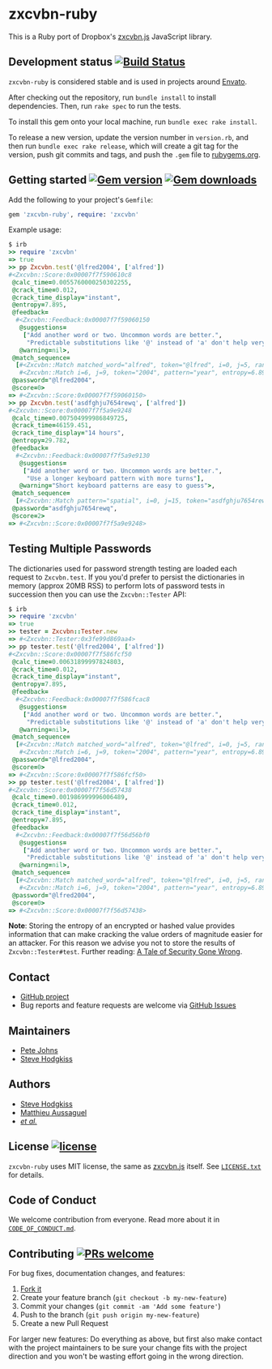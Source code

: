 # zxcvbn-ruby

This is a Ruby port of Dropbox's [zxcvbn.js][zxcvbn.js] JavaScript library.

## Development status [![Build Status](https://travis-ci.org/envato/zxcvbn-ruby.svg?branch=master)](https://travis-ci.org/envato/zxcvbn-ruby)

`zxcvbn-ruby` is considered stable and is used in projects around [Envato][envato].

After checking out the repository, run `bundle install` to install dependencies.
Then, run `rake spec` to run the tests.

To install this gem onto your local machine, run `bundle exec rake install`.

To release a new version, update the version number in `version.rb`, and then
run `bundle exec rake release`, which will create a git tag for the version,
push git commits and tags, and push the `.gem` file to
[rubygems.org](https://rubygems.org).


## Getting started [![Gem version](https://img.shields.io/gem/v/zxcvbn-ruby.svg?style=flat-square)](https://github.com/envato/zxcvbn-ruby) [![Gem downloads](https://img.shields.io/gem/dt/zxcvbn-ruby.svg?style=flat-square)](https://rubygems.org/gems/zxcvbn-ruby)

Add the following to your project's `Gemfile`:

```ruby
gem 'zxcvbn-ruby', require: 'zxcvbn'
```

Example usage:

```ruby
$ irb
>> require 'zxcvbn'
=> true
>> pp Zxcvbn.test('@lfred2004', ['alfred'])
#<Zxcvbn::Score:0x00007f7f590610c8
 @calc_time=0.0055760000250302255,
 @crack_time=0.012,
 @crack_time_display="instant",
 @entropy=7.895,
 @feedback=
  #<Zxcvbn::Feedback:0x00007f7f59060150
   @suggestions=
    ["Add another word or two. Uncommon words are better.",
     "Predictable substitutions like '@' instead of 'a' don't help very much"],
   @warning=nil>,
 @match_sequence=
  [#<Zxcvbn::Match matched_word="alfred", token="@lfred", i=0, j=5, rank=1, pattern="dictionary", dictionary_name="user_inputs", l33t=true, sub={"@"=>"a"}, sub_display="@ -> a", base_entropy=0.0, uppercase_entropy=0.0, l33t_entropy=1, entropy=1.0>,
   #<Zxcvbn::Match i=6, j=9, token="2004", pattern="year", entropy=6.894817763307944>],
 @password="@lfred2004",
 @score=0>
=> #<Zxcvbn::Score:0x00007f7f59060150>
>> pp Zxcvbn.test('asdfghju7654rewq', ['alfred'])
#<Zxcvbn::Score:0x00007f7f5a9e9248
 @calc_time=0.007504999986849725,
 @crack_time=46159.451,
 @crack_time_display="14 hours",
 @entropy=29.782,
 @feedback=
  #<Zxcvbn::Feedback:0x00007f7f5a9e9130
   @suggestions=
    ["Add another word or two. Uncommon words are better.",
     "Use a longer keyboard pattern with more turns"],
   @warning="Short keyboard patterns are easy to guess">,
 @match_sequence=
  [#<Zxcvbn::Match pattern="spatial", i=0, j=15, token="asdfghju7654rewq", graph="qwerty", turns=5, shifted_count=0, entropy=29.7820508329166>],
 @password="asdfghju7654rewq",
 @score=2>
=> #<Zxcvbn::Score:0x00007f7f5a9e9248>
```

## Testing Multiple Passwords

The dictionaries used for password strength testing are loaded each request to `Zxcvbn.test`. If you you'd prefer to persist the dictionaries in memory (approx 20MB RSS) to perform lots of password tests in succession then you can use the `Zxcvbn::Tester` API:

```ruby
$ irb
>> require 'zxcvbn'
=> true
>> tester = Zxcvbn::Tester.new
=> #<Zxcvbn::Tester:0x3fe99d869aa4>
>> pp tester.test('@lfred2004', ['alfred'])
#<Zxcvbn::Score:0x00007f7f586fcf50
 @calc_time=0.00631899997824803,
 @crack_time=0.012,
 @crack_time_display="instant",
 @entropy=7.895,
 @feedback=
  #<Zxcvbn::Feedback:0x00007f7f586fcac8
   @suggestions=
    ["Add another word or two. Uncommon words are better.",
     "Predictable substitutions like '@' instead of 'a' don't help very much"],
   @warning=nil>,
 @match_sequence=
  [#<Zxcvbn::Match matched_word="alfred", token="@lfred", i=0, j=5, rank=1, pattern="dictionary", dictionary_name="user_inputs", l33t=true, sub={"@"=>"a"}, sub_display="@ -> a", base_entropy=0.0, uppercase_entropy=0.0, l33t_entropy=1, entropy=1.0>,
   #<Zxcvbn::Match i=6, j=9, token="2004", pattern="year", entropy=6.894817763307944>],
 @password="@lfred2004",
 @score=0>
=> #<Zxcvbn::Score:0x00007f7f586fcf50>
>> pp tester.test('@lfred2004', ['alfred'])
#<Zxcvbn::Score:0x00007f7f56d57438
 @calc_time=0.001986999996006489,
 @crack_time=0.012,
 @crack_time_display="instant",
 @entropy=7.895,
 @feedback=
  #<Zxcvbn::Feedback:0x00007f7f56d56bf0
   @suggestions=
    ["Add another word or two. Uncommon words are better.",
     "Predictable substitutions like '@' instead of 'a' don't help very much"],
   @warning=nil>,
 @match_sequence=
  [#<Zxcvbn::Match matched_word="alfred", token="@lfred", i=0, j=5, rank=1, pattern="dictionary", dictionary_name="user_inputs", l33t=true, sub={"@"=>"a"}, sub_display="@ -> a", base_entropy=0.0, uppercase_entropy=0.0, l33t_entropy=1, entropy=1.0>,
   #<Zxcvbn::Match i=6, j=9, token="2004", pattern="year", entropy=6.894817763307944>],
 @password="@lfred2004",
 @score=0>
=> #<Zxcvbn::Score:0x00007f7f56d57438>
```

**Note**: Storing the entropy of an encrypted or hashed value provides
information that can make cracking the value orders of magnitude easier for an
attacker. For this reason we advise you not to store the results of
`Zxcvbn::Tester#test`. Further reading: [A Tale of Security Gone Wrong](http://gavinmiller.io/2016/a-tale-of-security-gone-wrong/).

## Contact

 - [GitHub project](https://github.com/envato/zxcvbn-ruby)
 - Bug reports and feature requests are welcome via [GitHub Issues](https://github.com/envato/zxcvbn-ruby/issues)

## Maintainers

 - [Pete Johns](https://github.com/johnsyweb)
 - [Steve Hodgkiss](https://github.com/stevehodgkiss)

## Authors

 - [Steve Hodgkiss](https://github.com/stevehodgkiss)
 - [Matthieu Aussaguel](https://github.com/matthieua)
 - [_et al._](https://github.com/envato/zxcvbn-ruby/graphs/contributors)

## License [![license](https://img.shields.io/github/license/mashape/apistatus.svg?style=flat-square)](https://github.com/envato/zxcvbn-ruby/blob/master/LICENSE.txt)

`zxcvbn-ruby` uses MIT license, the same as [zxcvbn.js][zxcvbn.js] itself. See
[`LICENSE.txt`](https://github.com/envato/zxcvbn-ruby/blob/master/LICENSE.txt)
for details.

## Code of Conduct

We welcome contribution from everyone. Read more about it in
[`CODE_OF_CONDUCT.md`](https://github.com/envato/zxcvbn-ruby/blob/master/CODE_OF_CONDUCT.md).

## Contributing [![PRs welcome](https://img.shields.io/badge/PRs-welcome-orange.svg?style=flat-square)](https://github.com/envato/zxcvbn-ruby/issues)

For bug fixes, documentation changes, and features:

1. [Fork it](./fork)
1. Create your feature branch (`git checkout -b my-new-feature`)
1. Commit your changes (`git commit -am 'Add some feature'`)
1. Push to the branch (`git push origin my-new-feature`)
1. Create a new Pull Request

For larger new features: Do everything as above, but first also make contact with the project maintainers to be sure your change fits with the project direction and you won't be wasting effort going in the wrong direction.

 [envato]: https://envato.com?utm_source=github
 [zxcvbn.js]: https://github.com/dropbox/zxcvbn
